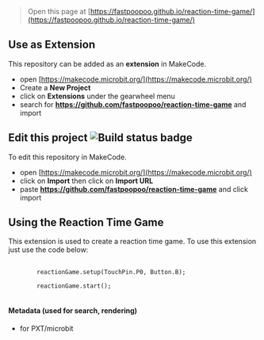 > Open this page at [https://fastpoopoo.github.io/reaction-time-game/](https://fastpoopoo.github.io/reaction-time-game/)

## Use as Extension

This repository can be added as an **extension** in MakeCode.

* open [https://makecode.microbit.org/](https://makecode.microbit.org/)
* Create a **New Project**
* click on **Extensions** under the gearwheel menu
* search for **https://github.com/fastpoopoo/reaction-time-game** and import

## Edit this project ![Build status badge](https://github.com/fastpoopoo/reaction-time-game/workflows/MakeCode/badge.svg)

To edit this repository in MakeCode.

* open [https://makecode.microbit.org/](https://makecode.microbit.org/)
* click on **Import** then click on **Import URL**
* paste **https://github.com/fastpoopoo/reaction-time-game** and click import

## Using the Reaction Time Game

This extension is used to create a reaction time game. 
To use this extension just use the code below:

<pre>
    <code class="language-blocks">
        reactionGame.setup(TouchPin.P0, Button.B);

        reactionGame.start();
    </code>
</pre>


#### Metadata (used for search, rendering)

* for PXT/microbit
<script src="https://makecode.com/gh-pages-embed.js"></script><script>makeCodeRender("{{ site.makecode.home_url }}", "{{ site.github.owner_name }}/{{ site.github.repository_name }}");</script>
